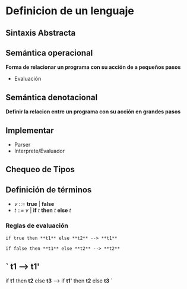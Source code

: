 # Definicion de un lenguaje

## Sintaxis **Abstracta**

## Semántica operacional 
**Forma de relacionar un programa con su acción de a pequeños pasos**
  * Evaluación

## Semántica denotacional 
**Definir la relacion entre un programa con su acción en grandes pasos**

## Implementar
  * Parser
  * Interprete/Evaluador

## Chequeo de Tipos

## Definición de términos

* _v_ ::= **true** | **false**
* _t_ ::= _v_ | **if** _t_ **then** _t_ **else** _t_

### Reglas de evaluación

`
if true then **t1** else **t2** --> **t1**
`

`
if false then **t1** else **t2** --> **t2**
`

`
**t1** --> **t1'**
--------------------------------------------
if **t1** then **t2** else **t3** --> if **t1'** then **t2** else **t3**
`
